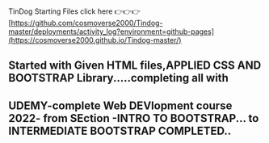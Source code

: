 TinDog Starting Files
click here
👉👉👉[https://github.com/cosmoverse2000/Tindog-master/deployments/activity_log?environment=github-pages](https://cosmoverse2000.github.io/Tindog-master/)

Started with Given HTML files,APPLIED CSS AND BOOTSTRAP Library.....completing all with 
--------------------------------------------------------------------------------------------
UDEMY-complete Web DEVlopment course 2022- 
from SEction -INTRO TO BOOTSTRAP...
to INTERMEDIATE BOOTSTRAP COMPLETED..
--------------------------------------------------------------------------------------------
